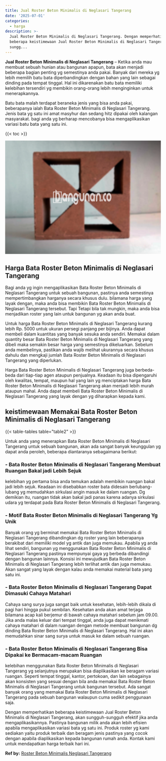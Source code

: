 ```yaml
---
title: Jual Roster Beton Minimalis di Neglasari Tangerang
date: '2025-07-01'
categories:
  - harga
description: >-
  Jual Roster Beton Minimalis di Neglasari Tangerang. Dengan memperhatikan
  beberapa keistimewaan Jual Roster Beton Minimalis di Neglasari Tangerang, akan
  sungg...
---
```


**Jual Roster Beton Minimalis di Neglasari Tangerang** – Ketika anda mau membuat sebuah hunian atau bangunan apapun, bata akan menjadi beberapa bagian penting yg semestinya anda pakai. Banyak dari mereka yg lebih memilih batu bata diperbandingkan dengan bahan yang lain sebagai dinding pada tempat tinggal. Hal ini dikarenakan batu bata memiliki kelebihan tersendiri yg membikin orang-orang lebih menginginkan untuk menerapkannya.

Batu bata malah terdapat beraneka jenis yang bisa anda pakai, beberapanya ialah Bata Roster Beton Minimalis di Neglasari Tangerang. Jenis bata yg satu ini amat masyhur dan sedang hitz dipakai oleh kalangan masyarakat. bagi anda yg berharap mencobanya bisa mengaplikasikan variasi batu bata yang satu ini.

{{< toc >}}

![Jual Roster Beton Minimalis di Neglasari Tangerang](/images/bata-roster-minimalis-28.png)

## Harga Bata Roster Beton Minimalis di Neglasari Tangerang

Bagi anda yg ingin mengaplikasikan Bata Roster Beton Minimalis di Neglasari Tangerang untuk sebuah bangunan, pastinya anda semestinya mempertimbangkan harganya secara khusus dulu. bilamana harga yang layak dengan, maka anda bisa membikin Bata Roster Beton Minimalis di Neglasari Tangerang tersebut. Tapi Tetapi bila tak mungkin, maka anda bisa menjadikan roster yang lain untuk bangunan yg akan anda buat.

Untuk harga Bata Roster Beton Minimalis di Neglasari Tangerang kurang lebih Rp. 5000 untuk ukuran persegi panjang per bijinya. Anda dapat membeli dalam kuantitas yang banyak sesuka anda sendiri. Memakai dalam quantity besar Bata Roster Beton Minimalis di Neglasari Tangerang yang dibeli maka semakin besar harga yang semestinya dikeluarkan. Sebelum anda membelinya, pastikan anda wajib melihat ukurannya secara khusus dahulu dan mengkaji jumlah Bata Roster Beton Minimalis di Neglasari Tangerang yang diperlukan.

Harga Bata Roster Beton Minimalis di Neglasari Tangerang juga berbeda-beda dari tiap-tiap agen ataupun penjualnya. Keadaan itu bisa dipengaruhi oleh kwalitas, tempat, maupun hal yang lain yg menciptakan harga Bata Roster Beton Minimalis di Neglasari Tangerang akan menjadi lebih murah ataupun mahal. Anda dapat membeli Bata Roster Beton Minimalis di Neglasari Tangerang yang layak dengan yg diharapkan kepada kami.

## keistimewaan Memakai Bata Roster Beton Minimalis di Neglasari Tangerang

{{< table-tables table="table2" >}}

Untuk anda yang menerapkan Bata Roster Beton Minimalis di Neglasari Tangerang untuk sebuah bangunan, akan ada sangat banyak keunggulan yg dapat anda peroleh, beberapa diantaranya sebagaimana berikut:

### \- Bata Roster Beton Minimalis di Neglasari Tangerang Membuat Ruangan Bakal jadi Lebih Sejuk

kelebihan yg pertama bisa anda temukan adalah membikin ruangan bakal jadi lebih sejuk. Keadaan ini disebabkan roster bata didesain berlubang-lubang yg memudahkan sirkulasi angin masuk ke dalam ruangan. Dg demikian itu, ruangan tidak akan bakal jadi panas karena adanya sirkulasi udara yg terdapat pada Bata Roster Beton Minimalis di Neglasari Tangerang.

### \- Motif Bata Roster Beton Minimalis di Neglasari Tangerang Yg Unik

Banyak orang yg berminat memakai Bata Roster Beton Minimalis di Neglasari Tangerang dibandingkan dg roster yang lain beberapanya berakibat dari memiliki model yg antik dan juga memukau. Apabila yg anda lihat sendiri, bangunan yg menggunakan Bata Roster Beton Minimalis di Neglasari Tangerang pastinya mempunyai gaya yg berbeda dibandingi dengan bangunan lainnya. Konsisi ini mewujudkan Bata Roster Beton Minimalis di Neglasari Tangerang lebih terlihat antik dan juga memukau. Akan sangat yang layak dengan kalau anda memakai material bata yang satu ini.

### \- Bata Roster Beton Minimalis di Neglasari Tangerang Dapat Dimasuki Cahaya Matahari

Cahaya sang surya juga sangat baik untuk kesehatan, lebih-lebih dikala di pagi hari hingga pukul sembilan. Kesehatan anda akan amat terjaga bilamana acap kali berjemur di bawah cahaya matahari sebelum jam 09.00. Jika anda malas keluar dari tempat tinggal, anda juga dapat menikmati cahaya matahari di dalam ruangan dengan metode membuat bangunan dg dinding Bata Roster Beton Minimalis di Neglasari Tangerang. Hal ini akan memudahkan sinar sang surya untuk masuk ke dalam sebuah ruangan.

### \- Bata Roster Beton Minimalis di Neglasari Tangerang Bisa Dipakai ke Bermacam-macam Ruangan

kelebihan menggunakan Bata Roster Beton Minimalis di Neglasari Tangerang yg selanjutnya merupakan bisa diaplikasikan ke beragam variasi ruangan. Seperti tempat tinggal, kantor, pertokoan, dan lain sebagainya akan konsisten yang sesuai dengan bila anda memakai Bata Roster Beton Minimalis di Neglasari Tangerang untuk bangunan tersebut. Ada sangat banyak orang yang memakai Bata Roster Beton Minimalis di Neglasari Tangerang pada sebuah bangunan walaupun cuma sedikit penggunaan saja.

Dengan memperhatikan beberapa keistimewaan Jual Roster Beton Minimalis di Neglasari Tangerang, akan sungguh-sungguh efektif jika anda mengaplikasikannya. Pastinya bangunan milik anda akan lebih efisien apabila mengaplikasikan variasi bata yg satu ini. Produk roster yg kami sediakan yaitu produk terbaik dan beragam jenis pastinya yang cocok dengan apabila diaplikasikan kepada bangunan rumah anda. Kontak kami untuk mendapatkan harga terbaik hari ini.

**Ref by:** [Roster Beton Minimalis Neglasari Tangerang](https://id.wikipedia.org/wiki/Roster)
